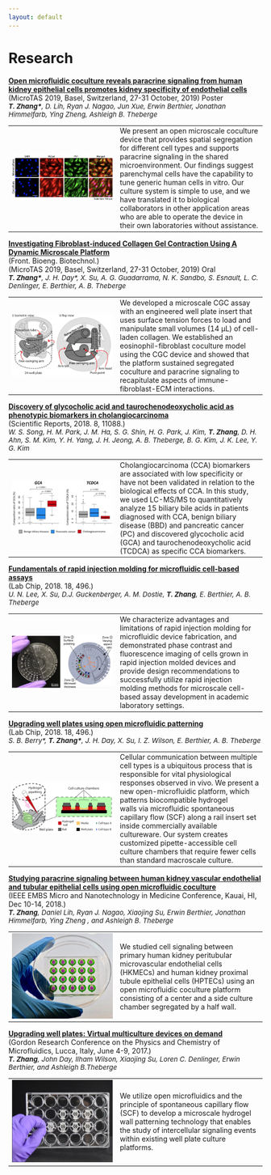```yaml
---
layout: default
---
```


# Research

<div class="research-hd">
  <text style="font-weight: bold;"><a href="https://www.biorxiv.org/content/10.1101/2020.02.14.949776v3">Open microfluidic coculture reveals paracrine signaling from human kidney epithelial cells promotes kidney specificity of endothelial cells</a></text>
  <div>(MicroTAS 2019, Basel, Switzerland, 27-31 October, 2019) Poster</div>
  <div style="font-size: 10pt;font-style: italic;"><text style="font-weight: bold;">T. Zhang*</text>, D. Lih, Ryan J. Nagao, Jun Xue, Erwin Berthier, Jonathan Himmelfarb, Ying Zheng, Ashleigh B. Theberge</div>
</div>
<table style="width:100%" class="research-tbl">
  <tr>
    <td width="200px" style="border: none"><img src="images/33-Tianzi-Kidney2.png" width="200px"/></td>
    <td style="border: none">We present an open microscale coculture device that provides spatial segregation for different cell types and supports paracrine signaling in the shared microenvironment.  Our findings suggest parenchymal cells have the capability to tune generic
human cells in vitro. Our culture system is simple to use, and we have translated it to biological
collaborators in other application areas who are able to operate the device in their own laboratories
without assistance. </td> 
  </tr>
</table>



<div class="research-hd">
  <text style="font-weight: bold;"><a href="https://www.frontiersin.org/articles/10.3389/fbioe.2019.00196/full">Investigating Fibroblast-induced Collagen Gel Contraction Using A Dynamic Microscale Platform</a></text>
  <div> (Front. Bioeng. Biotechnol.)</div> 
  <div> (MicroTAS 2019, Basel, Switzerland, 27-31 October, 2019) Oral</div>
  <div style="font-size: 10pt;font-style: italic;"><text style="font-weight: bold;">T. Zhang*</text>, J. H. Day*, X. Su, A. G. Guadarrama, N. K. Sandbo, S. Esnault, L. C. Denlinger, E. Berthier, A. B. Theberge</div>
</div>
<table style="width:100%" class="research-tbl">
  <tr>
    <td width="200px" style="border: none"><img src="images/lung.png" width="200px"/></td>
    <td style="border: none">We developed a microscale CGC assay with an engineered well plate insert that uses surface tension forces to load and manipulate small volumes (14 µL) of cell-laden collagen. We established an eosinophil-fibroblast coculture model using the CGC device and showed that the platform sustained segregated coculture and paracrine signaling to recapitulate aspects of immune-fibroblast-ECM interactions.</td> 
  </tr>
</table>
<!-- 
<div class="research-hd">
	<text style="font-weight: bold;"><a href="https://www.biorxiv.org/content/10.1101/628230v1">Investigating fibroblast-induced collagen gel contraction using a dynamic microscale platform</a></text>
	<div>(Submitted to Front. Bioeng. Biotechnol.)</div>
	<div style="font-size: 10pt;font-style: italic;"><text style="font-weight: bold;">T. Zhang*</text>, J. H. Day*, X. Su, A. G. Guadarrama, N. K. Sandbo, S. Esnault, L. C. Denlinger, E. Berthier, A. B. Theberge</div>
</div>
 -->

<div class="research-hd">
	<text style="font-weight: bold;"><a href="https://www.nature.com/articles/s41598-018-29445-z">Discovery of glycocholic acid and taurochenodeoxycholic acid as phenotypic biomarkers in cholangiocarcinoma</a></text>
	<div>(Scientific Reports, 2018. 8, 11088.)</div>
	<div style="font-size: 10pt;font-style: italic;">W. S. Song, H. M. Park, J. M. Ha, S. G. Shin, H. G. Park, J. Kim, <text style="font-weight: bold;">T. Zhang</text>, D. H. Ahn, S. M. Kim, Y. H. Yang, J. H. Jeong, A. B. Theberge, B. G. Kim, J. K. Lee, Y. G. Kim</div>
</div>
<table style="width:100%" class="research-tbl">
  <tr>
    <td width="200px" style="border: none"><img src="images/korean.png" width="200px"/></td>
    <td style="border: none">Cholangiocarcinoma (CCA) biomarkers are associated with low specificity or have not been validated in relation to the biological effects of CCA. In this study, we used LC-MS/MS to quantitatively analyze 15 biliary bile acids in patients diagnosed with CCA, benign biliary disease (BBD) and pancreatic cancer (PC) and discovered glycocholic acid (GCA) and taurochenodeoxycholic acid (TCDCA) as specific CCA biomarkers.</td> 
  </tr>
</table>

<div class="research-hd">
	<text style="font-weight: bold;"><a href="https://pubs.rsc.org/en/content/articlelanding/2018/lc/c7lc01052d#!divAbstract">Fundamentals of rapid injection molding for microfluidic cell-based assays</a></text>
	<div>(Lab Chip, 2018. 18, 496.)</div>
	<div style="font-size: 10pt;font-style: italic;">U. N. Lee, X. Su, D.J. Guckenberger, A. M. Dostie, <text style="font-weight: bold;">T. Zhang</text>, E. Berthier, A. B. Theberge</div>
</div>
<table style="width:100%" class="research-tbl">
  <tr>
    <td width="200px" style="border: none;"><img src="images/rapid.png" width="200px"/></td>
    <td style="border: none">We characterize advantages and limitations of rapid injection molding for microfluidic device fabrication, and demonstrated phase contrast and fluorescence imaging of cells grown in rapid injection molded devices and provide design recommendations to successfully utilize rapid injection molding methods for microscale cell-based assay development in academic laboratory settings.</td> 
  </tr>
</table>

<div class="research-hd">
	<text style="font-weight: bold;"><a href="https://pubs.rsc.org/en/content/articlelanding/2017/lc/c7lc00878c#!divAbstract">Upgrading well plates using open microfluidic patterning</a></text>
	<div>(Lab Chip, 2018. 18, 496.)</div>
	<div style="font-size: 10pt;font-style: italic;">S. B. Berry*, <text style="font-weight: bold;">T. Zhang*</text>, J. H. Day, X. Su, I. Z. Wilson, E. Berthier, A. B. Theberge</div>
</div>
<table style="width:100%" class="research-tbl">
  <tr>
    <td width="200px" style="border: none"><img src="images/monorail.png" width="200px"/></td>
    <td style="border: none">Cellular communication between multiple cell types is a ubiquitous process that is responsible for vital physiological responses observed in vivo. We present a new open-microfluidic platform, which patterns biocompatible hydrogel walls via microfluidic spontaneous capillary flow (SCF) along a rail insert set inside commercially available cultureware. Our system creates customized pipette-accessible cell culture chambers that require fewer cells than standard macroscale culture.</td> 
  </tr>
</table>

<div class="research-hd">
  <text style="font-weight: bold;"><a href="https://conferences.embs.org/mnm">Studying paracrine signaling between human kidney vascular endothelial and tubular epithelial cells using open microfluidic coculture</a></text>
  <div>(IEEE EMBS Micro and Nanotechnology in Medicine Conference, Kauai, HI, Dec 10-14, 2018.)</div>
  <div style="font-size: 10pt;font-style: italic;"><text style="font-weight: bold;">T. Zhang</text>, Daniel Lih, Ryan J. Nagao, Xiaojing Su, Erwin Berthier, Jonathan Himmelfarb, Ying Zheng , and Ashleigh B. Theberge</div>
</div>
<table style="width:100%" class="research-tbl">
  <tr>
    <td width="200px" style="border: none"><img src="images/IEEE.jpg" width="200px"/></td>
    <td style="border: none">We studied cell signaling between primary human kidney peritubular microvascular endothelial cells  (HKMECs) and human kidney proximal tubule epithelial cells (HPTECs) using an open microfluidic coculture platform consisting of a center and a side culture chamber segregated by a half wall.</td> 
  </tr>
</table>

<div class="research-hd">
  <text style="font-weight: bold;"><a href="https://www.grc.org/physics-and-chemistry-of-microfluidics-conference/2017">Upgrading well plates: Virtual multiculture devices on demand</a></text>
  <div>(Gordon Research Conference on the Physics and Chemistry of Microfluidics, Lucca, Italy, June 4-9, 2017.)</div>
  <div style="font-size: 10pt;font-style: italic;"><text style="font-weight: bold;">T. Zhang</text>, John Day, Ilham Wilson, Xiaojing Su, Loren C. Denlinger, Erwin Berthier, and Ashleigh B.Theberge</div>
</div>
<table style="width:100%" class="research-tbl">
  <tr>
    <td width="200px" style="border: none"><img src="images/page1image3010480.png" width="200px"/></td>
    <td style="border: none">We utilize open microfluidics and the principle of spontaneous capillary flow (SCF) to develop a microscale hydrogel wall patterning technology that enables the study of intercellular signaling events within existing well plate culture platforms.</td> 
  </tr>
</table>
